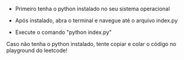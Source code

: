 - Primeiro tenha o python instalado no seu sistema operacional

- Após instalado, abra o terminal e navegue até o arquivo index.py

- Execute o comando "python index.py"

Caso não tenha o python instalado, tente copiar e colar o código no playground do leetcode!
